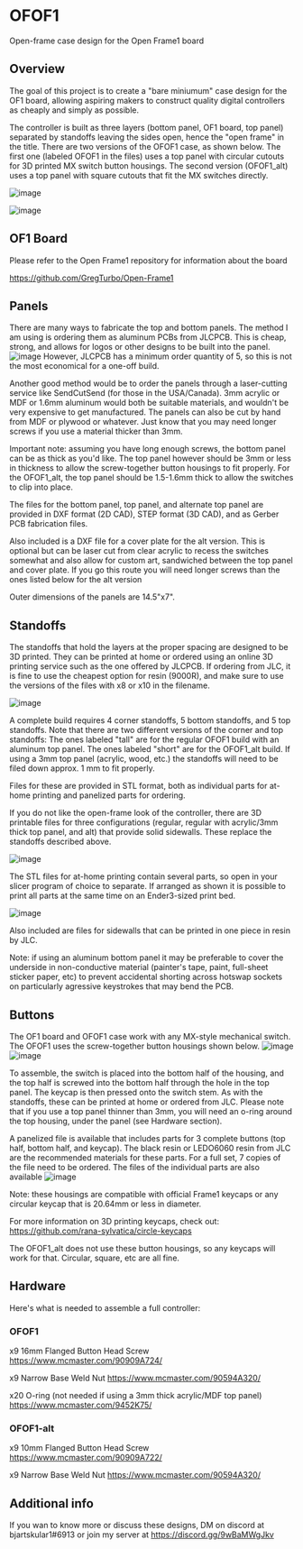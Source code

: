# OFOF1
Open-frame case design for the Open Frame1 board

## Overview

The goal of this project is to create a "bare miniumum" case design for the OF1 board, allowing aspiring makers to construct quality digital controllers as cheaply and simply as possible.

The controller is built as three layers (bottom panel, OF1 board, top panel) separated by standoffs leaving the sides open, hence the "open frame" in the title.  There are two versions of the OFOF1 case, as shown below.  The first one (labeled OFOF1 in the files) uses a top panel with circular cutouts for 3D printed MX switch button housings.  The second version (OFOF1_alt) uses a top panel with square cutouts that fit the MX switches directly.

![image](https://user-images.githubusercontent.com/95242582/177418564-77c9fb9a-2c2d-4ff1-bf36-832a5984891e.png)

![image](https://user-images.githubusercontent.com/95242582/189028256-cb972280-4de0-45d2-8c1e-c5924731fbcc.png)

## OF1 Board

Please refer to the Open Frame1 repository for information about the board

https://github.com/GregTurbo/Open-Frame1

## Panels

There are many ways to fabricate the top and bottom panels.  The method I am using is ordering them as aluminum PCBs from JLCPCB.  This is cheap, strong, and allows for logos or other designs to be built into the panel.  
![image](https://github.com/user-attachments/assets/477889c5-e30a-47b4-93ba-72d565411d01)
However, JLCPCB has a minimum order quantity of 5, so this is not the most economical for a one-off build.

Another good method would be to order the panels through a laser-cutting service like SendCutSend (for those in the USA/Canada).  3mm acrylic or MDF or 1.6mm aluminum would both be suitable materials, and wouldn't be very expensive to get manufactured.  The panels can also be cut by hand from MDF or plywood or whatever.  Just know that you may need longer screws if you use a material thicker than 3mm.

Important note: assuming you have long enough screws, the bottom panel can be as thick as you'd like.  The top panel however should be 3mm or less in thickness to allow the screw-together button housings to fit properly.  For the OFOF1_alt, the top panel should be 1.5-1.6mm thick to allow the switches to clip into place.

The files for the bottom panel, top panel, and alternate top panel are provided in DXF format (2D CAD), STEP format (3D CAD), and as Gerber PCB fabrication files.  

Also included is a DXF file for a cover plate for the alt version.  This is optional but can be laser cut from clear acrylic to recess the switches somewhat and also allow for custom art, sandwiched between the top panel and cover plate.  If you go this route you will need longer screws than the ones listed below for the alt version

Outer dimensions of the panels are 14.5"x7".


## Standoffs

The standoffs that hold the layers at the proper spacing are designed to be 3D printed.  They can be printed at home or ordered using an online 3D printing service such as the one offered by JLCPCB.  If ordering from JLC, it is fine to use the cheapest option for resin (9000R), and make sure to use the versions of the files with x8 or x10 in the filename. 

![image](https://user-images.githubusercontent.com/95242582/177422742-10cc2180-853b-4335-b5df-835c6af1c75a.png)


A complete build requires 4 corner standoffs, 5 bottom standoffs, and 5 top standoffs.  Note that there are two different versions of the corner and top standoffs:
The ones labeled "tall" are for the regular OFOF1 build with an aluminum top panel. The ones labeled "short" are for the OFOF1_alt build. If using a 3mm top panel (acrylic, wood, etc.) the standoffs will need to be filed down approx. 1 mm to fit properly.

Files for these are provided in STL format, both as individual parts for at-home printing and panelized parts for ordering.  

If you do not like the open-frame look of the controller, there are 3D printable files for three configurations (regular, regular with acrylic/3mm thick top panel, and alt) that provide solid sidewalls.  These replace the standoffs described above.  

![image](https://user-images.githubusercontent.com/95242582/194998187-f9c72b28-0370-40b0-9ff4-a694d3822cd3.png)

The STL files for at-home printing contain several parts, so open in your slicer program of choice to separate.  If arranged as shown it is possible to print all parts at the same time on an Ender3-sized print bed.

![image](https://user-images.githubusercontent.com/95242582/189029996-b5907c07-617e-4658-ab5c-ccc28bf42d56.png)

Also included are files for sidewalls that can be printed in one piece in resin by JLC.

Note: if using an aluminum bottom panel it may be preferable to cover the underside in non-conductive material (painter's tape, paint, full-sheet sticker paper, etc) to prevent accidental shorting across hotswap sockets on particularly agressive keystrokes that may bend the PCB.

## Buttons

The OF1 board and OFOF1 case work with any MX-style mechanical switch.  The OFOF1 uses the screw-together button housings shown below.
![image](https://user-images.githubusercontent.com/95242582/177423209-cf4472c3-63f1-41cc-b781-756241bba0d2.png)
![image](https://user-images.githubusercontent.com/95242582/177423346-5b6b06be-8222-4141-91e2-8698a198bcd1.png)

To assemble, the switch is placed into the bottom half of the housing, and the top half is screwed into the bottom half through the hole in the top panel.  The keycap is then pressed onto the switch stem.  As with the standoffs, these can be printed at home or ordered from JLC.  Please note that if you use a top panel thinner than 3mm, you will need an o-ring around the top housing, under the panel (see Hardware section).

A panelized file is available that includes parts for 3 complete buttons (top half, bottom half, and keycap).  The black resin or LEDO6060 resin from JLC are the recommended materials for these parts. For a full set, 7 copies of the file need to be ordered.  The files of the individual parts are also available
![image](https://user-images.githubusercontent.com/95242582/177424960-2e8d3128-e9a8-44c8-9dac-727e9f6e1b16.png)

Note: these housings are compatible with official Frame1 keycaps or any circular keycap that is 20.64mm or less in diameter.

For more information on 3D printing keycaps, check out: https://github.com/rana-sylvatica/circle-keycaps

The OFOF1_alt does not use these button housings, so any keycaps will work for that. Circular, square, etc are all fine.

## Hardware

Here's what is needed to assemble a full controller:

### OFOF1

x9 16mm Flanged Button Head Screw
https://www.mcmaster.com/90909A724/

x9 Narrow Base Weld Nut
https://www.mcmaster.com/90594A320/

x20 O-ring (not needed if using a 3mm thick acrylic/MDF top panel)
https://www.mcmaster.com/9452K75/

### OFOF1-alt

x9 10mm Flanged Button Head Screw
https://www.mcmaster.com/90909A722/

x9 Narrow Base Weld Nut
https://www.mcmaster.com/90594A320/

## Additional info

If you wan to know more or discuss these designs, DM on discord at bjartskular1#6913 or join my server at https://discord.gg/9wBaMWgJkv
